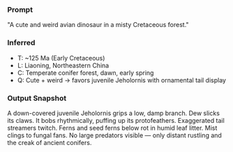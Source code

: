 ### Prompt
"A cute and weird avian dinosaur in a misty Cretaceous forest."

### Inferred
- T: ~125 Ma (Early Cretaceous)
- L: Liaoning, Northeastern China
- C: Temperate conifer forest, dawn, early spring
- Q: Cute + weird → favors juvenile Jeholornis with ornamental tail display

### Output Snapshot
A down-covered juvenile Jeholornis grips a low, damp branch. Dew slicks its claws.
It bobs rhythmically, puffing up its protofeathers. Exaggerated tail streamers twitch.
Ferns and seed ferns below rot in humid leaf litter. Mist clings to fungal fans.
No large predators visible — only distant rustling and the creak of ancient conifers.
